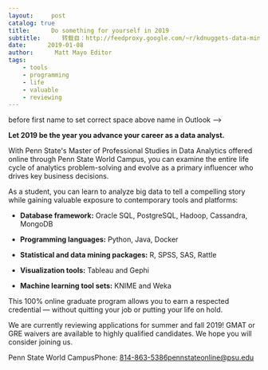 ```yaml
---
layout:     post
catalog: true
title:      Do something for yourself in 2019
subtitle:      转载自：http://feedproxy.google.com/~r/kdnuggets-data-mining-analytics/~3/dv8dmrmRUSg/psu-do-something-yourself-2019.html
date:      2019-01-08
author:      Matt Mayo Editor
tags:
    - tools
    - programming
    - life
    - valuable
    - reviewing
---
```


 before first name to set correct space above name in Outlook -->

**Let 2019 be the year you advance your career as a data analyst.**



With Penn State's Master of Professional Studies in Data Analytics offered online through Penn State World Campus, you can examine the entire life cycle of analytics problem-solving and evolve as a primary influencer who drives key business decisions. 


As a student, you can learn to analyze big data to tell a compelling story while gaining valuable exposure to contemporary tools and platforms: 
 

- **Database framework:** Oracle SQL, PostgreSQL, Hadoop, Cassandra, MongoDB

- **Programming languages:** Python, Java, Docker

- **Statistical and data mining packages:** R, SPSS, SAS, Rattle

- **Visualization tools:** Tableau and Gephi

- **Machine learning tool sets:** KNIME and Weka


This 100% online graduate program allows you to earn a respected credential — without quitting your job or putting your life on hold. 


We are currently reviewing applications for summer and fall 2019! GMAT or GRE waivers are available to highly qualified candidates. We hope you will consider joining us.
 


Penn State World CampusPhone: 814-863-5386pennstateonline@psu.edu

